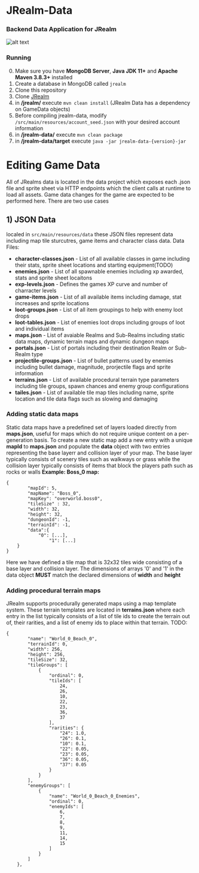 # JRealm-Data
### Backend Data Application for JRealm 
![alt text](https://i.imgur.com/E4MiMd5.jpg) </br>

### Running

0) Make sure you have **MongoDB Server**, **Java JDK 11+** and **Apache Maven 3.8.3+** installed</br>
1) Create a database in MongoDB called `jrealm`
2) Clone this repository
3) Clone [JRealm](https://github.com/ruusey/jrealm)
4) in **/jrealm/** execute `mvn clean install` (JRealm Data has a dependency on GameData objects)
5) Before compiling jrealm-data, modify `/src/main/resources/account_seed.json` with your desired account information
6) in **/jrealm-data/** execute `mvn clean package`
7) in **/jrealm-data/target** execute `java -jar jrealm-data-{version}-jar`

# Editing Game Data
All of JRealms data is located in the data project which exposes each .json file and sprite sheet via HTTP endpoints which the client calls at runtime to load all assets.
Game data changes for the game are expected to be performed here. There are two use cases

## 1) JSON Data
localed in `src/main/resources/data` these JSON files represent data including map tile sturcutres, game items and character class data.
Data Files:
* **character-classes.json** - List of all available classes in game including their stats, sprite sheet locations and starting equipment(TODO)
* **enemies.json** - List of all spawnable enemies including xp awarded, stats and sprite sheet locaitons
* **exp-levels.json** - Defines the games XP curve and number of charracter levels
* **game-items.json** - List of all available items including damage, stat increases and sprite locations
* **loot-groups.json** - List of all item groupings to help with enemy loot drops
* **loot-tables.json** - List of enemies loot drops including groups of loot and individual items
* **maps.json** - List of avaiable Realms and Sub-Realms including static data maps, dynamic terrain maps and dynamic dungeon maps
* **portals.json** - List of portals including their destination Realm or Sub-Realm type
* **projectile-groups.json** - List of bullet patterns used by enemies including bullet damage, magnitude, prorjectile flags and sprite information
* **terrains.json** - List of available procedural terrain type parameters including tile groups, spawn chances and enemy group configurations
* **tailes.json** - List of available tile map tiles including name, sprite location and tile data flags such as slowing and damaging

### Adding static data maps
Static data maps have a predefined set of layers loaded directly from **maps.json**, useful for maps which do not require unique content on a per-generation basis. 
To create a new static map add a new entry with a unique **mapId** to **maps.json** and populate the **data** object with two entries representing the base layerr and collision
layer of your map. The base layer typically consists of scenery tiles such as walkways or grass while the collision layer typically consists of items that block the players
path such as rocks or walls
**Example: Boss_0 map:**
```
{
		"mapId": 5,
		"mapName": "Boss_0",
		"mapKey": "overworld.boss0",
		"tileSize" : 32,
		"width": 32,
		"height": 32,
		"dungeonId": -1,
		"terrainId": -1,
		"data":{
			"0": [...],
      			"1": [...]
    }
}
```
Here we have defined a tile map that is 32x32 tiles wide consisting of a base layer and collision layer. 
The dimensions of arrays '0' and '1' in the data object **MUST** match the declared dimensions of **width** and **height**

### Adding procedural terrain maps
JRealm supports procedurally generated maps using a map template system. These terrain templates are located in **terrains.json** where each entry in the list typically consists of a list of tile ids
to create the terrain out of, their rarities, and a list of enemy ids to place within that terrain.
TODO:
```
{
		"name": "World_0_Beach_0",
		"terrainId": 0,
		"width": 256,
		"height": 256,
		"tileSize": 32,
		"tileGroups": [
			{
				"ordinal": 0,
				"tileIds": [
					24,
					26,
					10,
					22,
					23,
					36,
					37
				],
				"rarities": {
					"24": 1.0,
					"26": 0.1,
					"10": 0.1,
					"22": 0.05,
					"23": 0.05,
					"36": 0.05,
					"37": 0.05
				}
			}
		],
		"enemyGroups": [
			{
				"name": "World_0_Beach_0_Enemies",
				"ordinal": 0,
				"enemyIds": [
					6,
					7,
					8,
					9,
					11,
					14,
					15
				]
			}
		]
	},
```




